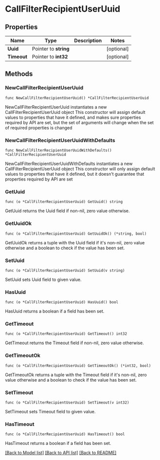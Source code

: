 # CallFilterRecipientUserUuid

## Properties

Name | Type | Description | Notes
------------ | ------------- | ------------- | -------------
**Uuid** | Pointer to **string** |  | [optional]
**Timeout** | Pointer to **int32** |  | [optional]

## Methods

### NewCallFilterRecipientUserUuid

`func NewCallFilterRecipientUserUuid() *CallFilterRecipientUserUuid`

NewCallFilterRecipientUserUuid instantiates a new CallFilterRecipientUserUuid object
This constructor will assign default values to properties that have it defined,
and makes sure properties required by API are set, but the set of arguments
will change when the set of required properties is changed

### NewCallFilterRecipientUserUuidWithDefaults

`func NewCallFilterRecipientUserUuidWithDefaults() *CallFilterRecipientUserUuid`

NewCallFilterRecipientUserUuidWithDefaults instantiates a new CallFilterRecipientUserUuid object
This constructor will only assign default values to properties that have it defined,
but it doesn't guarantee that properties required by API are set

### GetUuid

`func (o *CallFilterRecipientUserUuid) GetUuid() string`

GetUuid returns the Uuid field if non-nil, zero value otherwise.

### GetUuidOk

`func (o *CallFilterRecipientUserUuid) GetUuidOk() (*string, bool)`

GetUuidOk returns a tuple with the Uuid field if it's non-nil, zero value otherwise
and a boolean to check if the value has been set.

### SetUuid

`func (o *CallFilterRecipientUserUuid) SetUuid(v string)`

SetUuid sets Uuid field to given value.

### HasUuid

`func (o *CallFilterRecipientUserUuid) HasUuid() bool`

HasUuid returns a boolean if a field has been set.

### GetTimeout

`func (o *CallFilterRecipientUserUuid) GetTimeout() int32`

GetTimeout returns the Timeout field if non-nil, zero value otherwise.

### GetTimeoutOk

`func (o *CallFilterRecipientUserUuid) GetTimeoutOk() (*int32, bool)`

GetTimeoutOk returns a tuple with the Timeout field if it's non-nil, zero value otherwise
and a boolean to check if the value has been set.

### SetTimeout

`func (o *CallFilterRecipientUserUuid) SetTimeout(v int32)`

SetTimeout sets Timeout field to given value.

### HasTimeout

`func (o *CallFilterRecipientUserUuid) HasTimeout() bool`

HasTimeout returns a boolean if a field has been set.

[[Back to Model list]](../README.md#documentation-for-models) [[Back to API list]](../README.md#documentation-for-api-endpoints) [[Back to README]](../README.md)
